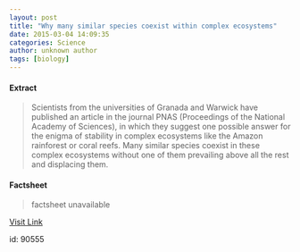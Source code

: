 ```yaml
---
layout: post
title: "Why many similar species coexist within complex ecosystems"
date: 2015-03-04 14:09:35
categories: Science
author: unknown author
tags: [biology]
---
```



#### Extract
>Scientists from the universities of Granada and Warwick have published an article in the journal PNAS (Proceedings of the National Academy of Sciences), in which they suggest one possible answer for the enigma of stability in complex ecosystems like the Amazon rainforest or coral reefs. Many similar species coexist in these complex ecosystems without one of them prevailing above all the rest and displacing them.

#### Factsheet
>factsheet unavailable

[Visit Link](http://phys.org/news344682567.html)

id:   90555

